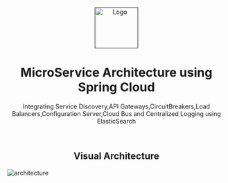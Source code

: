 <br />
<p align="center">
  <a href="">
    <img src="https://encrypted-tbn0.gstatic.com/images?q=tbn:ANd9GcSsdPMnWe5Rk8c-40wbTyAj01tPRxihTmKJCHVChyZDcvKIX_mzbsYS8fInVDwSLeRo9cI&usqp=CAU" alt="Logo" height="95" width="100">
  </a>
<h1 align="center">MicroService Architecture using Spring Cloud</h1>
<p align="center">
 Integrating Service Discovery,API Gateways,CircuitBreakers,Load Balancers,Configuration Server,Cloud Bus and Centralized Logging using ElasticSearch
</b>
    <br />
    
  </p>
</p>
<br/>

<h2 align="center">Visual Architecture</h2>

![architecture](https://spring.io/images/diagram-microservices-88e01c7d34c688cb49556435c130d352.svg)

